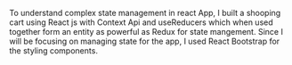 To understand complex state management in react App, I built a shooping cart using React js with Context Api and useReducers which when used together form an entity as powerful as Redux for state mangement. Since I will be focusing on managing state for the app, I used React Bootstrap for the styling components.

